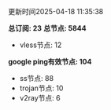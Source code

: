 更新时间2025-04-18 11:35:38

**总订阅: 23**
**总节点: 5844**
- vless节点: 12

**google ping有效节点: 104**
- ss节点: 88
- trojan节点: 10
- v2ray节点: 6

